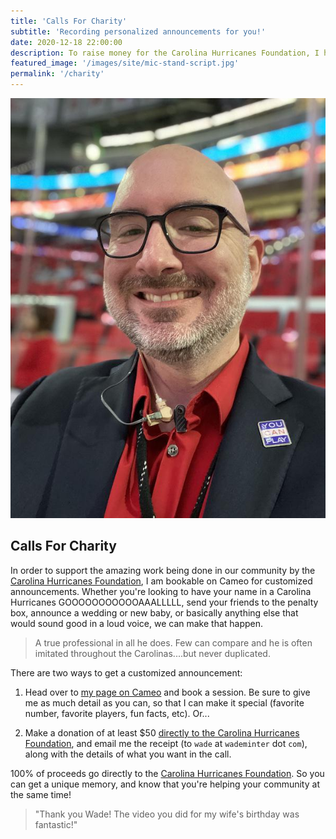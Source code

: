 ```yaml
---
title: 'Calls For Charity'
subtitle: 'Recording personalized announcements for you!'
date: 2020-12-18 22:00:00
description: To raise money for the Carolina Hurricanes Foundation, I have partnered with Cameo to record personalized goal calls and other announcements.
featured_image: '/images/site/mic-stand-script.jpg'
permalink: '/charity'
---
```


![](/images/site/wade-in-box.jpg)

## Calls For Charity

In order to support the amazing work being done in our community by the [Carolina Hurricanes Foundation](https://www.nhl.com/hurricanes/community/foundation/), I am bookable on Cameo for customized announcements. Whether you're looking to have your name in a Carolina Hurricanes GOOOOOOOOOOOAAALLLLL, send your friends to the penalty box, announce a wedding or new baby, or basically anything else that would sound good in a loud voice, we can make that happen.

> A true professional in all he does. Few can compare and he is often imitated throughout the Carolinas....but never duplicated.

There are two ways to get a customized announcement:

1. Head over to [my page on Cameo](https://www.cameo.com/minter) and book a session. Be sure to give me as much detail as you can, so that I can make it special (favorite number, favorite players, fun facts, etc). Or...

2. Make a donation of at least $50 [directly to the Carolina Hurricanes Foundation](https://carolinahurricanesfoundation.org/forms/donate), and email me the receipt (to `wade` at `wademinter` dot `com`), along with the details of what you want in the call.

100% of proceeds go directly to the [Carolina Hurricanes Foundation](https://www.nhl.com/hurricanes/community/foundation/). So you can get a unique memory, and know that you're helping your community at the same time!

> "Thank you Wade! The video you did for my wife's birthday was fantastic!"
